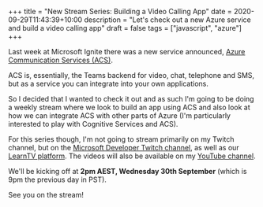 +++
title = "New Stream Series: Building a Video Calling App"
date = 2020-09-29T11:43:39+10:00
description = "Let's check out a new Azure service and build a video calling app"
draft = false
tags = ["javascript", "azure"]
+++

Last week at Microsoft Ignite there was a new service announced, [Azure Communication Services (ACS)](https://azure.microsoft.com/blog/build-rich-communication-experiences-at-scale-with-azure-communication-services/?{{<cda>}}).

ACS is, essentially, the Teams backend for video, chat, telephone and SMS, but as a service you can integrate into your own applications.

So I decided that I wanted to check it out and as such I'm going to be doing a weekly stream where we look to build an app using ACS and also look at how we can integrate ACS with other parts of Azure (I'm particularly interested to play with Cognitive Services and ACS).

For this series though, I'm not going to stream primarily on my Twitch channel, but on the [Microsoft Developer Twitch channel](https://www.twitch.tv/microsoftdeveloper), as well as our [LearnTV platform](https://docs.microsoft.com/learn/tv/?{{<cda>}}). The videos will also be available on my [YouTube channel](https://www.youtube.com/channel/UCT1QtGr1IzVPNSF_YMrKCAw).

We'll be kicking off at **2pm AEST, Wednesday 30th September** (which is 9pm the previous day in PST).

See you on the stream!
